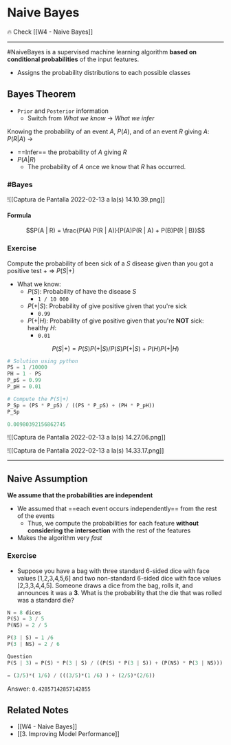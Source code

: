 ---
---

# Naive Bayes

🔥 Check [[W4 - Naive Bayes]]

***

#NaiveBayes is a supervised machine learning algorithm **based on conditional probabilities** of the input features.
- Assigns the probability distributions to each possible classes

## Bayes Theorem

- `Prior` and `Posterior` information
	- Switch from *What we know* -> *What we infer*

Knowing the probability of an event $A$, $P(A)$, and of an event $R$ giving $A$: $P(R | A)$ ->
- ==Infer== the probability of $A$ giving $R$
- $P(A | R)$
	- The probability of $A$ once we know that $R$ has occurred.

### #Bayes 

![[Captura de Pantalla 2022-02-13 a la(s) 14.10.39.png]]

#### Formula

$$P(A | R) = \frac{P(A) P(R | A)}{P(A)P(R | A) + P(B)P(R | B)}$$

### Exercise

Compute the probability of been sick of a $S$ disease given than you got a positive test $+$ => $P(S|+)$
- What we know:
	- $P(S)$: Probability of have the disease $S$
		- `1 / 10 000`
	- $P(+|S)$: Probability of give positive given that you're sick  
		- `0.99`
	- $P(+|H)$: Probability of give positive given that you're **NOT** sick: healthy $H$:
		- `0.01`

$$P(S|+) = P(S)P(+|S) / P(S)P(+|S) + P(H)P(+|H)$$

```python
# Solution using python
PS = 1 /10000
PH = 1 - PS
P_pS = 0.99
P_pH = 0.01

# Compute the P(S|+)
P_Sp = (PS * P_pS) / ((PS * P_pS) + (PH * P_pH))
P_Sp
```
```python
0.00980392156862745
```

![[Captura de Pantalla 2022-02-13 a la(s) 14.27.06.png]]

![[Captura de Pantalla 2022-02-13 a la(s) 14.33.17.png]]

***

## Naive Assumption

**We assume that the probabilities are independent**
- We assumed that ==each event occurs independently== from the rest of the events
	- Thus, we compute the probabilities for each feature **without considering the intersection** with the rest of the features
- Makes the algorithm very *fast*

### Exercise

- Suppose you have a bag with three standard 6-sided dice with face values [1,2,3,4,5,6] and two non-standard 6-sided dice with face values [2,3,3,4,4,5]. Someone draws a dice from the bag, rolls it, and announces it was a **3**. What is the probability that the die that was rolled was a standard die?

```python
N = 8 dices
P(S) = 3 / 5
P(NS) = 2 / 5

P(3 | S) = 1 /6
P(3 | NS) = 2 / 6

Question
P(S | 3) = P(S) * P(3 | S) / ((P(S) * P(3 | S)) + (P(NS) * P(3 | NS)))

= (3/5)*( 1/6) / (((3/5)*(1 /6) ) + (2/5)*(2/6))
```

Answer:
`0.42857142857142855`

## Related Notes
- [[W4 - Naive Bayes]]
- [[3. Improving Model Performance]]